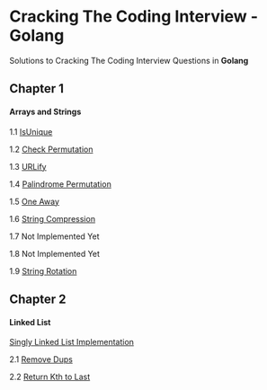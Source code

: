 # Cracking The Coding Interview - Golang
Solutions to Cracking The Coding Interview Questions in **Golang**

## Chapter 1
#### Arrays and Strings
1.1 [IsUnique](https://github.com/procrypt/CrackingTheCodingInterview-Golang/blob/master/Ch-1-Arrays-and-Strings/1.1-IsUnique/isUnique.go)

1.2 [Check Permutation](https://github.com/procrypt/CrackingTheCodingInterview-Golang/blob/master/Ch-1-Arrays-and-Strings/1.2-Check-Permutation/checkPermutation.go)

1.3 [URLify](https://github.com/procrypt/CrackingTheCodingInterview-Golang/blob/master/Ch-1-Arrays-and-Strings/1.3-URLify/URLify.go)

1.4 [Palindrome Permutation](https://github.com/procrypt/CrackingTheCodingInterview-Golang/blob/master/Ch-1-Arrays-and-Strings/1.4-Palindrome-Permutation/palindromePermutation.go)

1.5 [One Away](https://github.com/procrypt/CrackingTheCodingInterview-Golang/blob/master/Ch-1-Arrays-and-Strings/1.5-One-Away/oneAway.go)

1.6 [String Compression](https://github.com/procrypt/CrackingTheCodingInterview-Golang/blob/master/Ch-1-Arrays-and-Strings/1.6-String-Compression/stringCompression.go)

1.7 Not Implemented Yet

1.8 Not Implemented Yet

1.9 [String Rotation](https://github.com/procrypt/CrackingTheCodingInterview-Golang/blob/master/Ch-1-Arrays-and-Strings/1.9-String-Rotation/stringRotation.go)

## Chapter 2
#### Linked List
[Singly Linked List Implementation](https://github.com/procrypt/CrackingTheCodingInterview-Golang/blob/master/Ch-2-LinkedList/SinglyLinkedList/singlyLinkedList.go)

2.1 [Remove Dups](https://github.com/procrypt/CrackingTheCodingInterview-Golang/blob/master/Ch-2-LinkedList/2.1-Remove-Dups/removeDups.go)

2.2 [Return Kth to Last](https://github.com/procrypt/CrackingTheCodingInterview-Golang/blob/master/Ch-2-LinkedList/2.2-Return-Kth-to-Last/returnKthToLast.go)
